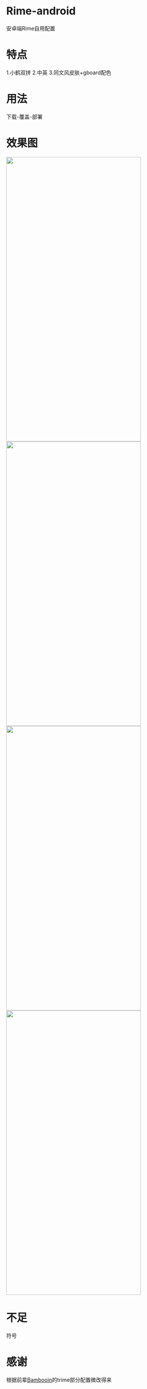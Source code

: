 # Rime-android
安卓端Rime自用配置
# 特点
1.小鹤双拼
2.中英
3.同文风皮肤+gboard配色
# 用法
下载-覆盖-部署
# 效果图
<img src="https://github.com/Jacobax/Rime4Android-config/raw/main/pics/1.jpg" width="360" height="760" /><img src="https://github.com/Jacobax/Rime4Android-config/raw/main/pics/2.jpg" width="360" height="760" />
<img src="https://github.com/Jacobax/Rime4Android-config/raw/main/pics/3.jpg" width="360" height="760" /><img src="https://github.com/Jacobax/Rime4Android-config/raw/main/pics/4.jpg" width="360" height="760" />

# 不足
符号
# 感谢
根据前辈[Bambooin](https://github.com/Bambooin/rimerc)的trime部分配置微改得来
